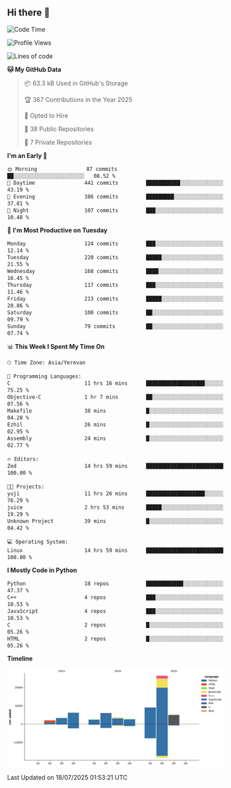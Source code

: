 ## Hi there 👋

<!--START_SECTION:waka-->
![Code Time](http://img.shields.io/badge/Code%20Time-1%2C365%20hrs%2038%20mins-blue)

![Profile Views](http://img.shields.io/badge/Profile%20Views-11-blue)

![Lines of code](https://img.shields.io/badge/From%20Hello%20World%20I%27ve%20Written-66.3%20thousand%20lines%20of%20code-blue)

**🐱 My GitHub Data** 

> 📦 63.3 kB Used in GitHub's Storage 
 > 
> 🏆 367 Contributions in the Year 2025
 > 
> 💼 Opted to Hire
 > 
> 📜 38 Public Repositories 
 > 
> 🔑 7 Private Repositories 
 > 
**I'm an Early 🐤** 

```text
🌞 Morning                87 commits          ██░░░░░░░░░░░░░░░░░░░░░░░   08.52 % 
🌆 Daytime                441 commits         ███████████░░░░░░░░░░░░░░   43.19 % 
🌃 Evening                386 commits         █████████░░░░░░░░░░░░░░░░   37.81 % 
🌙 Night                  107 commits         ███░░░░░░░░░░░░░░░░░░░░░░   10.48 % 
```
📅 **I'm Most Productive on Tuesday** 

```text
Monday                   124 commits         ███░░░░░░░░░░░░░░░░░░░░░░   12.14 % 
Tuesday                  220 commits         █████░░░░░░░░░░░░░░░░░░░░   21.55 % 
Wednesday                168 commits         ████░░░░░░░░░░░░░░░░░░░░░   16.45 % 
Thursday                 117 commits         ███░░░░░░░░░░░░░░░░░░░░░░   11.46 % 
Friday                   213 commits         █████░░░░░░░░░░░░░░░░░░░░   20.86 % 
Saturday                 100 commits         ██░░░░░░░░░░░░░░░░░░░░░░░   09.79 % 
Sunday                   79 commits          ██░░░░░░░░░░░░░░░░░░░░░░░   07.74 % 
```


📊 **This Week I Spent My Time On** 

```text
🕑︎ Time Zone: Asia/Yerevan

💬 Programming Languages: 
C                        11 hrs 16 mins      ███████████████████░░░░░░   75.25 % 
Objective-C              1 hr 7 mins         ██░░░░░░░░░░░░░░░░░░░░░░░   07.56 % 
Makefile                 38 mins             █░░░░░░░░░░░░░░░░░░░░░░░░   04.28 % 
Ezhil                    26 mins             █░░░░░░░░░░░░░░░░░░░░░░░░   02.95 % 
Assembly                 24 mins             █░░░░░░░░░░░░░░░░░░░░░░░░   02.77 % 

🔥 Editors: 
Zed                      14 hrs 59 mins      █████████████████████████   100.00 % 

🐱‍💻 Projects: 
yuji                     11 hrs 26 mins      ███████████████████░░░░░░   76.29 % 
juice                    2 hrs 53 mins       █████░░░░░░░░░░░░░░░░░░░░   19.29 % 
Unknown Project          39 mins             █░░░░░░░░░░░░░░░░░░░░░░░░   04.42 % 

💻 Operating System: 
Linux                    14 hrs 59 mins      █████████████████████████   100.00 % 
```

**I Mostly Code in Python** 

```text
Python                   18 repos            ████████████░░░░░░░░░░░░░   47.37 % 
C++                      4 repos             ███░░░░░░░░░░░░░░░░░░░░░░   10.53 % 
JavaScript               4 repos             ███░░░░░░░░░░░░░░░░░░░░░░   10.53 % 
C                        2 repos             █░░░░░░░░░░░░░░░░░░░░░░░░   05.26 % 
HTML                     2 repos             █░░░░░░░░░░░░░░░░░░░░░░░░   05.26 % 
```



**Timeline**

![Lines of Code chart](https://raw.githubusercontent.com/0xM4LL0C/0xM4LL0C/main/assets/bar_graph.png)


 Last Updated on 18/07/2025 01:53:21 UTC
<!--END_SECTION:waka-->
